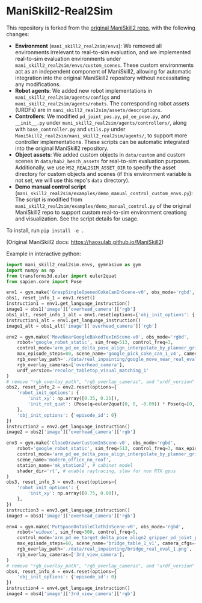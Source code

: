 # ManiSkill2-Real2Sim

This repository is forked from the [original ManiSkill2 repo](https://github.com/haosulab/ManiSkill2), with the following changes:
- **Environment** (`mani_skill2_real2sim/envs`): We removed all environments irrelevant to real-to-sim evaluation, and we implemented real-to-sim evaluation environments under `mani_skill2_real2sim/envs/custom_scenes`. These custom environments act as an independent component of ManiSkill2, allowing for automatic integration into the original ManiSkill2 repository without necessitating any modifications.
- **Robot agents**: We added new robot implementations in `mani_skill2_real2sim/agents/configs` and `mani_skill2_real2sim/agents/robots`. The corresponding robot assets (URDFs) are in `mani_skill2_real2sim/assets/descriptions`.
- **Controllers**: We modified `pd_joint_pos.py`, `pd_ee_pose.py`, and `__init__.py` under `mani_skill2_real2sim/agents/controllers/`, along with `base_controller.py` and `utils.py` under `ManiSkill2_real2sim/mani_skill2_real2sim/agents/`, to support more controller implementations. These scripts can be automatic integrated into the original ManiSkill2 repository.
- **Object assets**: We added custom objects in `data/custom` and custom scenes in `data/hab2_bench_assets` for real-to-sim evaluation purposes. Additionally, we use `MS2_REAL2SIM_ASSET_DIR` to specify the asset directory for custom objects and scenes (if this environment variable is not set, we will use this repo's `data` directory).
- **Demo manual control script** (`mani_skill2_real2sim/examples/demo_manual_control_custom_envs.py`): The script is modified from `mani_skill2_real2sim/examples/demo_manual_control.py` of the original ManiSkill2 repo to support custom real-to-sim environment creationg and visualization. See the script details for usage.


To install, run `pip install -e .`

(Original ManiSkill2 docs: https://haosulab.github.io/ManiSkill2)

Example in interactive python:

```python
import mani_skill2_real2sim.envs, gymnasium as gym
import numpy as np
from transforms3d.euler import euler2quat
from sapien.core import Pose

env1 = gym.make('GraspSingleOpenedCokeCanInScene-v0', obs_mode='rgbd', prepackaged_config=True)
obs1, reset_info_1 = env1.reset()
instruction1 = env1.get_language_instruction()
image1 = obs1['image']['overhead_camera']['rgb']
obs1_alt, reset_info_1_alt = env1.reset(options={'obj_init_options': {'init_xy': [-0.35, -0.02], 'orientation': 'laid_vertically'}}) 
instruction1_alt = env1.get_language_instruction()
image1_alt = obs1_alt['image']['overhead_camera']['rgb']

env2 = gym.make('MoveNearGoogleBakedTexInScene-v0', obs_mode='rgbd', 
    robot='google_robot_static', sim_freq=513, control_freq=3,
    control_mode='arm_pd_ee_delta_pose_align_interpolate_by_planner_gripper_pd_joint_target_delta_pos_interpolate_by_planner',
    max_episode_steps=80, scene_name='google_pick_coke_can_1_v4', camera_cfgs={"add_segmentation": True},
    rgb_overlay_path='./data/real_inpainting/google_move_near_real_eval_1.png',
    rgb_overlay_cameras=['overhead_camera'],
    urdf_version='recolor_tabletop_visual_matching_1'
)
# remove "rgb_overlay_path", "rgb_overlay_cameras", and "urdf_version" if you do not want to overlay the real background
obs2, reset_info_2 = env2.reset(options={
    'robot_init_options': {
        'init_xy': np.array([0.35, 0.21]),
        'init_rot_quat': (Pose(q=euler2quat(0, 0, -0.09)) * Pose(q=[0, 0, 0, 1])).q,
    },
    'obj_init_options': {'episode_id': 0}
})
instruction2 = env2.get_language_instruction()
image2 = obs2['image']['overhead_camera']['rgb']

env3 = gym.make('CloseDrawerCustomInScene-v0', obs_mode='rgbd', 
    robot='google_robot_static', sim_freq=513, control_freq=3, max_episode_steps=113, 
    control_mode='arm_pd_ee_delta_pose_align_interpolate_by_planner_gripper_pd_joint_target_delta_pos_interpolate_by_planner',
    scene_name='modern_office_no_roof', 
    station_name='mk_station2', # cabinet model
    shader_dir='rt', # enable raytracing, slow for non RTX gpus
)
obs3, reset_info_3 = env3.reset(options={
    'robot_init_options': {
        'init_xy': np.array([0.75, 0.00]),
    },
})
instruction3 = env3.get_language_instruction()
image3 = obs3['image']['overhead_camera']['rgb']

env4 = gym.make('PutSpoonOnTableClothInScene-v0', obs_mode='rgbd', 
    robot='widowx', sim_freq=500, control_freq=5,
    control_mode='arm_pd_ee_target_delta_pose_align2_gripper_pd_joint_pos',
    max_episode_steps=60, scene_name='bridge_table_1_v1', camera_cfgs={"add_segmentation": True},
    rgb_overlay_path='./data/real_inpainting/bridge_real_eval_1.png',
    rgb_overlay_cameras=['3rd_view_camera'],
)
# remove "rgb_overlay_path", "rgb_overlay_cameras", and "urdf_version" if you do not want to overlay the real background
obs4, reset_info_4 = env4.reset(options={
    'obj_init_options': {'episode_id': 0}
})
instruction4 = env4.get_language_instruction()
image4 = obs4['image']['3rd_view_camera']['rgb']
```

